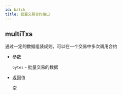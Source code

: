 ```yaml
---
id: batch
title: 批量交易合约接口
---
```


## multiTxs

通过一定的数据组装规则，可以在一个交易中多次调用合约

* 参数
    
    `bytes` - 批量交易的数据

* 返回值
    
    空